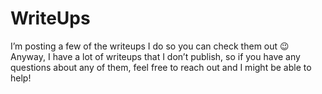 # WriteUps
I’m posting a few of the writeups I do so you can check them out 😉
Anyway, I have a lot of writeups that I don’t publish, so if you have any questions about any of them, feel free to reach out and I might be able to help!
